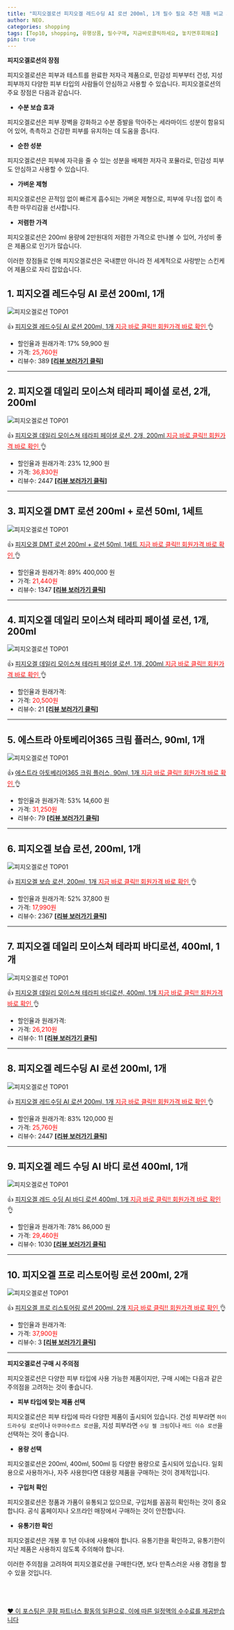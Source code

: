 ```yaml
---
title: "피지오겔로션 피지오겔 레드수딩 AI 로션 200ml, 1개 필수 필요 추천 제품 비교 최저 가격 비교 장점 구매 후기 구매평"
author: NEO.
categories: shopping
tags: [Top10, shopping, 유행상품, 필수구매, 지금바로클릭하세요, 놓치면후회해요]
pin: true
---
```

**피지오겔로션의 장점**

피지오겔로션은 피부과 테스트를 완료한 저자극 제품으로, 민감성 피부부터 건성, 지성 피부까지 다양한 피부 타입의 사람들이 안심하고 사용할 수 있습니다. 피지오겔로션의 주요 장점은 다음과 같습니다.

* **수분 보습 효과**

피지오겔로션은 피부 장벽을 강화하고 수분 증발을 막아주는 세라마이드 성분이 함유되어 있어, 촉촉하고 건강한 피부를 유지하는 데 도움을 줍니다.

* **순한 성분**

피지오겔로션은 피부에 자극을 줄 수 있는 성분을 배제한 저자극 포뮬라로, 민감성 피부도 안심하고 사용할 수 있습니다.

* **가벼운 제형**

피지오겔로션은 끈적임 없이 빠르게 흡수되는 가벼운 제형으로, 피부에 무너짐 없이 촉촉한 마무리감을 선사합니다.

* **저렴한 가격**

피지오겔로션은 200ml 용량에 2만원대의 저렴한 가격으로 만나볼 수 있어, 가성비 좋은 제품으로 인기가 많습니다.

이러한 장점들로 인해 피지오겔로션은 국내뿐만 아니라 전 세계적으로 사랑받는 스킨케어 제품으로 자리 잡았습니다.

   

## 1. 피지오겔 레드수딩 AI 로션 200ml, 1개

![피지오겔로션 TOP01](https://thumbnail9.coupangcdn.com/thumbnails/remote/490x490ex/image/vendor_inventory/850b/28f1388101ea76466f4489d5e59400898c0af7987bf44c6e624560f5e5d4.jpg)


👍 [피지오겔 레드수딩 AI 로션 200ml, 1개 <font color=red> 지금 바로 클릭!! 회원가격 바로 확인 </font> ](https://link.coupang.com/re/AFFSDP?lptag=AF3617701&subid=GithubCoopas&pageKey=6729084280&traceid=V0-153&itemId=15673550559&vendorItemId=77960549648) 👌 


- 할인율과 원래가격: 17%  59,900   원
- 가격: <span style='color:red'>25,760원</span>
- 리뷰수: 389  [**[리뷰 보러가기 클릭]**](https://link.coupang.com/re/AFFSDP?lptag=AF3617701&subid=GithubCoopas&pageKey=6729084280&traceid=V0-153&itemId=15673550559&vendorItemId=77960549648)

---


   

## 2. 피지오겔 데일리 모이스쳐 테라피 페이셜 로션, 2개, 200ml

![피지오겔로션 TOP01](https://thumbnail7.coupangcdn.com/thumbnails/remote/490x490ex/image/vendor_inventory/9071/15d6540a9b1fa020ba4509250506b7de64b48c9b1fb4286c91d83cf3536e.jpg)


👍 [피지오겔 데일리 모이스쳐 테라피 페이셜 로션, 2개, 200ml <font color=red> 지금 바로 클릭!! 회원가격 바로 확인 </font> ](https://link.coupang.com/re/AFFSDP?lptag=AF3617701&subid=GithubCoopas&pageKey=7169787373&traceid=V0-153&itemId=6325715967&vendorItemId=83139668561) 👌 


- 할인율과 원래가격: 23%  12,900   원
- 가격: <span style='color:red'>36,830원</span>
- 리뷰수: 2447  [**[리뷰 보러가기 클릭]**](https://link.coupang.com/re/AFFSDP?lptag=AF3617701&subid=GithubCoopas&pageKey=7169787373&traceid=V0-153&itemId=6325715967&vendorItemId=83139668561)

---


   

## 3. 피지오겔 DMT 로션 200ml + 로션 50ml, 1세트

![피지오겔로션 TOP01](https://thumbnail7.coupangcdn.com/thumbnails/remote/490x490ex/image/vendor_inventory/5dd2/2fe980d9263b40bb55bdf2764a5918b31002f939243b459fc050838b505c.jpg)


👍 [피지오겔 DMT 로션 200ml + 로션 50ml, 1세트 <font color=red> 지금 바로 클릭!! 회원가격 바로 확인 </font> ](https://link.coupang.com/re/AFFSDP?lptag=AF3617701&subid=GithubCoopas&pageKey=6069953659&traceid=V0-153&itemId=11201731065&vendorItemId=84424053297) 👌 


- 할인율과 원래가격: 89%  400,000   원
- 가격: <span style='color:red'>21,440원</span>
- 리뷰수: 1347  [**[리뷰 보러가기 클릭]**](https://link.coupang.com/re/AFFSDP?lptag=AF3617701&subid=GithubCoopas&pageKey=6069953659&traceid=V0-153&itemId=11201731065&vendorItemId=84424053297)

---


   

## 4. 피지오겔 데일리 모이스쳐 테라피 페이셜 로션, 1개, 200ml

![피지오겔로션 TOP01](https://thumbnail7.coupangcdn.com/thumbnails/remote/490x490ex/image/vendor_inventory/1bd3/6a3e6c71730415134cfe2e371e06ad41453240f4b55f645d024dc152fd43.jpg)


👍 [피지오겔 데일리 모이스쳐 테라피 페이셜 로션, 1개, 200ml <font color=red> 지금 바로 클릭!! 회원가격 바로 확인 </font> ](https://link.coupang.com/re/AFFSDP?lptag=AF3617701&subid=GithubCoopas&pageKey=7169787373&traceid=V0-153&itemId=6106902856&vendorItemId=83174632816) 👌 


- 할인율과 원래가격: 
- 가격: <span style='color:red'>20,500원</span>
- 리뷰수: 21  [**[리뷰 보러가기 클릭]**](https://link.coupang.com/re/AFFSDP?lptag=AF3617701&subid=GithubCoopas&pageKey=7169787373&traceid=V0-153&itemId=6106902856&vendorItemId=83174632816)

---


   

## 5. 에스트라 아토베리어365 크림 플러스, 90ml, 1개

![피지오겔로션 TOP01](https://thumbnail6.coupangcdn.com/thumbnails/remote/490x490ex/image/retail/images/3017953017724872-96fdd813-e1bf-4673-91bd-9db72e6dcb70.jpg)


👍 [에스트라 아토베리어365 크림 플러스, 90ml, 1개 <font color=red> 지금 바로 클릭!! 회원가격 바로 확인 </font> ](https://link.coupang.com/re/AFFSDP?lptag=AF3617701&subid=GithubCoopas&pageKey=6249008831&traceid=V0-153&itemId=12656558190&vendorItemId=79923886105) 👌 


- 할인율과 원래가격: 53%  14,600   원
- 가격: <span style='color:red'>31,250원</span>
- 리뷰수: 79  [**[리뷰 보러가기 클릭]**](https://link.coupang.com/re/AFFSDP?lptag=AF3617701&subid=GithubCoopas&pageKey=6249008831&traceid=V0-153&itemId=12656558190&vendorItemId=79923886105)

---


   

## 6. 피지오겔 보습 로션, 200ml, 1개

![피지오겔로션 TOP01](https://thumbnail9.coupangcdn.com/thumbnails/remote/490x490ex/image/vendor_inventory/d14c/0dc9006be3052c6076c66709b7b02e0e4c38c5f179ed61e9b5131a89fcc7.jpg)


👍 [피지오겔 보습 로션, 200ml, 1개 <font color=red> 지금 바로 클릭!! 회원가격 바로 확인 </font> ](https://link.coupang.com/re/AFFSDP?lptag=AF3617701&subid=GithubCoopas&pageKey=5214158&traceid=V0-153&itemId=20382246694&vendorItemId=87465472208) 👌 


- 할인율과 원래가격: 52%  37,800   원
- 가격: <span style='color:red'>17,990원</span>
- 리뷰수: 2367  [**[리뷰 보러가기 클릭]**](https://link.coupang.com/re/AFFSDP?lptag=AF3617701&subid=GithubCoopas&pageKey=5214158&traceid=V0-153&itemId=20382246694&vendorItemId=87465472208)

---


   

## 7. 피지오겔 데일리 모이스쳐 테라피 바디로션, 400ml, 1개

![피지오겔로션 TOP01](https://thumbnail6.coupangcdn.com/thumbnails/remote/490x490ex/image/vendor_inventory/540b/dcd430b69287782db4086179af874e64c417c9f1cd222937bf9dbcb24a05.jpg)


👍 [피지오겔 데일리 모이스쳐 테라피 바디로션, 400ml, 1개 <font color=red> 지금 바로 클릭!! 회원가격 바로 확인 </font> ](https://link.coupang.com/re/AFFSDP?lptag=AF3617701&subid=GithubCoopas&pageKey=6802931270&traceid=V0-153&itemId=12582893&vendorItemId=83175055693) 👌 


- 할인율과 원래가격: 
- 가격: <span style='color:red'>26,210원</span>
- 리뷰수: 11  [**[리뷰 보러가기 클릭]**](https://link.coupang.com/re/AFFSDP?lptag=AF3617701&subid=GithubCoopas&pageKey=6802931270&traceid=V0-153&itemId=12582893&vendorItemId=83175055693)

---


   

## 8. 피지오겔 레드수딩 AI 로션 200ml, 1개

![피지오겔로션 TOP01](https://thumbnail9.coupangcdn.com/thumbnails/remote/490x490ex/image/vendor_inventory/850b/28f1388101ea76466f4489d5e59400898c0af7987bf44c6e624560f5e5d4.jpg)


👍 [피지오겔 레드수딩 AI 로션 200ml, 1개 <font color=red> 지금 바로 클릭!! 회원가격 바로 확인 </font> ](https://link.coupang.com/re/AFFSDP?lptag=AF3617701&subid=GithubCoopas&pageKey=6729084280&traceid=V0-153&itemId=15673550559&vendorItemId=77960549648) 👌 


- 할인율과 원래가격: 83%  120,000   원
- 가격: <span style='color:red'>25,760원</span>
- 리뷰수: 2447  [**[리뷰 보러가기 클릭]**](https://link.coupang.com/re/AFFSDP?lptag=AF3617701&subid=GithubCoopas&pageKey=6729084280&traceid=V0-153&itemId=15673550559&vendorItemId=77960549648)

---


   

## 9. 피지오겔 레드 수딩 AI 바디 로션 400ml, 1개

![피지오겔로션 TOP01](https://thumbnail7.coupangcdn.com/thumbnails/remote/490x490ex/image/vendor_inventory/9b8b/f0b3d5b2a197fa3459bfb9f0300d78f693dabd3ff302a5eb2e42b03f7549.jpg)


👍 [피지오겔 레드 수딩 AI 바디 로션 400ml, 1개 <font color=red> 지금 바로 클릭!! 회원가격 바로 확인 </font> ](https://link.coupang.com/re/AFFSDP?lptag=AF3617701&subid=GithubCoopas&pageKey=6729084280&traceid=V0-153&itemId=12289893193&vendorItemId=86827423157) 👌 


- 할인율과 원래가격: 78%  86,000   원
- 가격: <span style='color:red'>29,460원</span>
- 리뷰수: 1030  [**[리뷰 보러가기 클릭]**](https://link.coupang.com/re/AFFSDP?lptag=AF3617701&subid=GithubCoopas&pageKey=6729084280&traceid=V0-153&itemId=12289893193&vendorItemId=86827423157)

---


   

## 10. 피지오겔 프로 리스토어링 로션 200ml, 2개

![피지오겔로션 TOP01](https://thumbnail9.coupangcdn.com/thumbnails/remote/490x490ex/image/vendor_inventory/d8d5/3d491ccc53d917f633823b89eb909d17a6b6eac230e3296dd78caf3b5b3c.png)


👍 [피지오겔 프로 리스토어링 로션 200ml, 2개 <font color=red> 지금 바로 클릭!! 회원가격 바로 확인 </font> ](https://link.coupang.com/re/AFFSDP?lptag=AF3617701&subid=GithubCoopas&pageKey=2062467050&traceid=V0-153&itemId=2773173934&vendorItemId=87720961211) 👌 


- 할인율과 원래가격: 
- 가격: <span style='color:red'>37,900원</span>
- 리뷰수: 3  [**[리뷰 보러가기 클릭]**](https://link.coupang.com/re/AFFSDP?lptag=AF3617701&subid=GithubCoopas&pageKey=2062467050&traceid=V0-153&itemId=2773173934&vendorItemId=87720961211)

---
**피지오겔로션 구매 시 주의점**

피지오겔로션은 다양한 피부 타입에 사용 가능한 제품이지만, 구매 시에는 다음과 같은 주의점을 고려하는 것이 좋습니다.

* **피부 타입에 맞는 제품 선택**

피지오겔로션은 피부 타입에 따라 다양한 제품이 출시되어 있습니다. 건성 피부라면 `하이드라수딩 로션`이나 `아쿠아수르스 로션`을, 지성 피부라면 `수딩 젤 크림`이나 `레드 이슈 로션`을 선택하는 것이 좋습니다.

* **용량 선택**

피지오겔로션은 200ml, 400ml, 500ml 등 다양한 용량으로 출시되어 있습니다. 일회용으로 사용하거나, 자주 사용한다면 대용량 제품을 구매하는 것이 경제적입니다.

* **구입처 확인**

피지오겔로션은 정품과 가품이 유통되고 있으므로, 구입처를 꼼꼼히 확인하는 것이 중요합니다. 공식 홈페이지나 오프라인 매장에서 구매하는 것이 안전합니다.

* **유통기한 확인**

피지오겔로션은 개봉 후 1년 이내에 사용해야 합니다. 유통기한을 확인하고, 유통기한이 지난 제품은 사용하지 않도록 주의해야 합니다.

이러한 주의점을 고려하여 피지오겔로션을 구매한다면, 보다 만족스러운 사용 경험을 할 수 있을 것입니다.<br><br><br><br><br> [ ❤  이 포스팅은 쿠팡 파트너스 활동의 일환으로, 이에 따른 일정액의 수수료를 제공받습니다](https://link.coupang.com/a/bcEFyh)